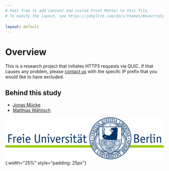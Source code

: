 ```yaml
---
# Feel free to add content and custom Front Matter to this file.
# To modify the layout, see https://jekyllrb.com/docs/themes/#overriding-theme-defaults

layout: default
---
```

# Overview

This is a research project that initiates HTTP3 requests via QUIC. If that causes any problem, please [contact us](mailto:jonas.muecke@fu-berlin.de) with the specifc IP prefix that you would like to have excluded.

## Behind this study

* [Jonas Mücke](mailto:jonas.muecke@fu-berlin.de)
* [Matthias Wählisch](http://ilab.cs.fu-berlin.de/members/waehlisch.html)

![Logo fu Berlin](static/logo-fub.jpg){:width="25%" style="padding: 25px"}
